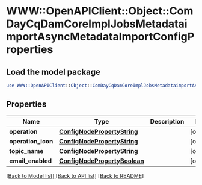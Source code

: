 # WWW::OpenAPIClient::Object::ComDayCqDamCoreImplJobsMetadataimportAsyncMetadataImportConfigProperties

## Load the model package
```perl
use WWW::OpenAPIClient::Object::ComDayCqDamCoreImplJobsMetadataimportAsyncMetadataImportConfigProperties;
```

## Properties
Name | Type | Description | Notes
------------ | ------------- | ------------- | -------------
**operation** | [**ConfigNodePropertyString**](ConfigNodePropertyString.md) |  | [optional] 
**operation_icon** | [**ConfigNodePropertyString**](ConfigNodePropertyString.md) |  | [optional] 
**topic_name** | [**ConfigNodePropertyString**](ConfigNodePropertyString.md) |  | [optional] 
**email_enabled** | [**ConfigNodePropertyBoolean**](ConfigNodePropertyBoolean.md) |  | [optional] 

[[Back to Model list]](../README.md#documentation-for-models) [[Back to API list]](../README.md#documentation-for-api-endpoints) [[Back to README]](../README.md)


